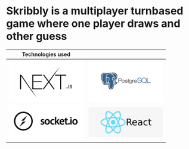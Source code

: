 # Skribbly is a multiplayer turnbased game where one player draws and other guess
| Technologies used  | |
| ------------- | ------------- |
| <img src="/public/markdown/FAXymZJXIAkERod.jpg" alt="Alt text" title="Optional title" width="200" >  | <img src="/public/markdown/postgres-logo.png" alt="Alt text" title="Optional title" width="200">  |
| <img src="/public/markdown/socket.jpg" alt="Alt text" title="Optional title" width="200">  | <img src="/public/markdown/react.png" alt="Alt text" title="Optional title" width="200">   |

